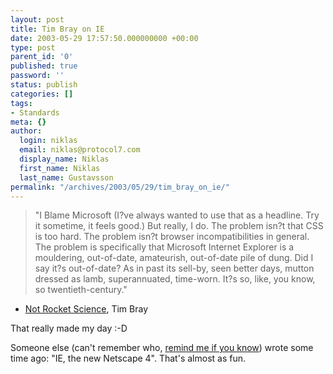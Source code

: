 ```yaml
---
layout: post
title: Tim Bray on IE
date: 2003-05-29 17:57:50.000000000 +00:00
type: post
parent_id: '0'
published: true
password: ''
status: publish
categories: []
tags:
- Standards
meta: {}
author:
  login: niklas
  email: niklas@protocol7.com
  display_name: Niklas
  first_name: Niklas
  last_name: Gustavsson
permalink: "/archives/2003/05/29/tim_bray_on_ie/"
---
```

> "I Blame Microsoft (I?ve always wanted to use that as a headline. Try it sometime, it feels good.) But really, I do. The problem isn?t that CSS is too hard. The problem isn?t browser incompatibilities in general. The problem is specifically that Microsoft Internet Explorer is a mouldering, out-of-date, amateurish, out-of-date pile of dung. Did I say it?s out-of-date? As in past its sell-by, seen better days, mutton dressed as lamb, superannuated, time-worn. It?s so, like, you know, so twentieth-century."

- [Not Rocket Science](http://www.tbray.org/ongoing/When/200x/2003/05/28/CSS-IE), Tim Bray

That really made my day :-D

Someone else (can't remember who, [remind me if you know](mailto:niklas@protocol7.com)) wrote some time ago: "IE, the new Netscape 4". That's almost as fun.

